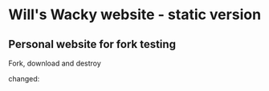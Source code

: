 # Will's Wacky website - static version
## Personal website for fork testing

Fork, download and destroy

changed:
